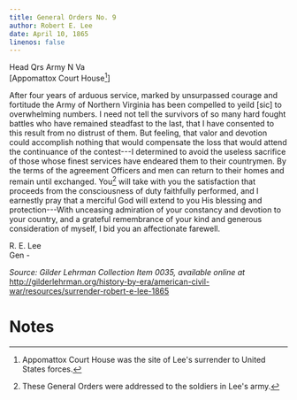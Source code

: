 ```yaml
---
title: General Orders No. 9
author: Robert E. Lee 
date: April 10, 1865
linenos: false
---
```


Head Qrs Army N Va\
[Appomattox Court House[^1]]

After four years of arduous service, marked by unsurpassed courage and
fortitude the Army of Northern Virginia has been compelled to yeild
[sic] to overwhelming numbers. I need not tell the survivors of so many
hard fought battles who have remained steadfast to the last, that I have
consented to this result from no distrust of them. But feeling, that
valor and devotion could accomplish nothing that would compensate the
loss that would attend the continuance of the contest---I determined to
avoid the useless sacrifice of those whose finest services have endeared
them to their countrymen. By the terms of the agreement Officers and men
can return to their homes and remain until exchanged. You[^2] will take
with you the satisfaction that proceeds from the consciousness of duty
faithfully performed, and I earnestly pray that a merciful God will
extend to you His blessing and protection---With unceasing admiration of
your constancy and devotion to your country, and a grateful remembrance
of your kind and generous consideration of myself, I bid you an
affectionate farewell.

R. E. Lee\
Gen -

*Source: Gilder Lehrman Collection Item 0035, available online at*\
<http://gilderlehrman.org/history-by-era/american-civil-war/resources/surrender-robert-e-lee-1865>

# Notes

[^1]: Appomattox Court House was the site of Lee's surrender to United
    States forces.

[^2]: These General Orders were addressed to the soldiers in Lee's army.

